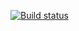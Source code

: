 [![Build status](https://ci.appveyor.com/api/projects/status/t43ko7b8vqsi7ipr?svg=true)](https://ci.appveyor.com/project/AnastasyaChis/unit2)
